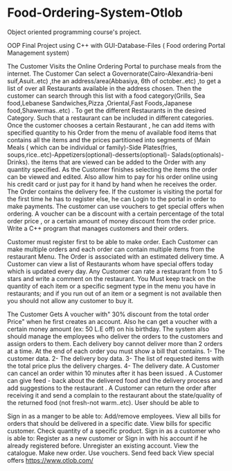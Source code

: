 # Food-Ordering-System-Otlob
Object oriented programming course's project.

OOP Final Project using C++ with GUI-Database-Files ( Food ordering Portal Management system)

The Customer Visits the Online Ordering Portal to purchase meals from the internet. The Customer Can select a Governorate(Cairo-Alexandria-beni suif,Asuit..etc) ,the an address/area(Abbasiya, 6th of october..etc) ,to get a list of over all Restaurants available in the address chosen. Then the customer can search through this list with a food category(Grills, Sea food,Lebanese Sandwiches,Pizza ,Oriental,Fast Foods,Japanese food,Shawermas..etc) . To get the different Restaurants in the desired Category. Such that a restaurant can be included in different categories. Once the customer chooses a certain Restaurant , he can add items with specified quantity to his Order from the menu of available food items that contains all the items and the prices partitioned into segments of (Main Meals ( which can be individual or family)-Side Plates(fries, soups,rice..etc)-Appetizers(optional)-desserts(optional)- Salads(optionals)-Drinks). the items that are viewed can be added to the Order with any quantity specified. As the Customer finishes selecting the items the order can be viewed and edited. Also allow him to pay for his order online using his credit card or just pay for it hand by hand when he receives the order. The Order contains the delivery fee. If the customer is visiting the portal for the first time he has to register else, he can Login to the portal in order to make payments. The customer can use vouchers to get special offers when ordering. A voucher can be a discount with a certain percentage of the total order price , or a certain amount of money discount from the order price. Write a C++ program that manages customers and their orders.

Customer must register first to be able to make order.
Each Customer can make multiple orders and each order can contain multiple items from the restaurant Menu.
The Order is associated with an estimated delivery time.
A Customer can view a list of Restaurants whom have special offers today which is updated every day.
Any Customer can rate a restaurant from 1 to 5 stars and write a comment on the restaurant.
You Must
keep track on the quantity of each item or a specific segment type in the menu you have in restaurants; and if you run out of an item or a segment is not available then you should not allow any customer to buy it.

The Customer Gets A voucher with" 30% discount from the total order Price" when he first creates an account. Also he can get a voucher with a certain money amount (ex: 50 L.E off) on his birthday.
The system also should manage the employees who deliver the orders to the customers and assign orders to them. Each delivery boy cannot deliver more than 2 orders at a time. At the end of each order you must show a bill that contains. 1- The customer data. 2- The delivery boy data. 3- The list of requested items with the total price plus the delivery charges. 4- The delivery date. A Customer can cancel an order within 10 minutes after it has been issued . A Customer can give feed - back about the delivered food and the delivery process and add suggestions to the restaurant . A Customer can return the order after receiving it and send a complain to the restaurant about the state/quality of the returned food (not fresh-not warm..etc).
User should be able to

Sign in as a manger to be able to: Add/remove employees. View all bills for orders that should be delivered in a specific date. View bills for specific customer. Check quantity of a specific product.
Sign in as a customer who is able to: Register as a new customer or Sign in with his account if he already registered before. Unregister an existing account. View the catalogue. Make new order. Use vouchers. Send feed back View special offers https://www.otlob.com/
